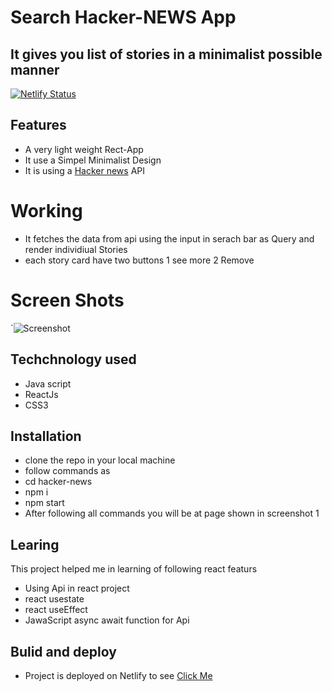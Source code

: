 # Search Hacker-NEWS App
## It gives you list of stories in a minimalist possible manner


[![Netlify Status](https://api.netlify.com/api/v1/badges/df6d9e81-24a2-4501-97bc-ca235fde7636/deploy-status)](https://app.netlify.com/sites/quirky-jepsen-e45893/deploys)



## Features

- A very light weight Rect-App 
- It use a Simpel Minimalist Design 
- It is using a [Hacker news](https://hn.algolia.com/api/v1/search?) API

# Working
- It fetches the data from api using the input in serach bar  as Query and render individiual Stories
- each story card have two buttons 1 see more 2 Remove


# Screen Shots
`![Screenshot](screenshot.png)

## Techchnology used
- Java script
- ReactJs
- CSS3


## Installation
- clone the repo in your local machine
- follow commands as 
-   cd hacker-news 
-   npm i 
-   npm start
- After following all commands you will be at page shown in screenshot 1

## Learing
This project helped me in learning of following react featurs
- Using Api in react project
- react usestate
- react useEffect
- JawaScript async await function for  Api

##  Bulid and deploy
- Project is deployed on Netlify to see [Click Me](https://quirky-jepsen-e45893.netlify.app)












  
